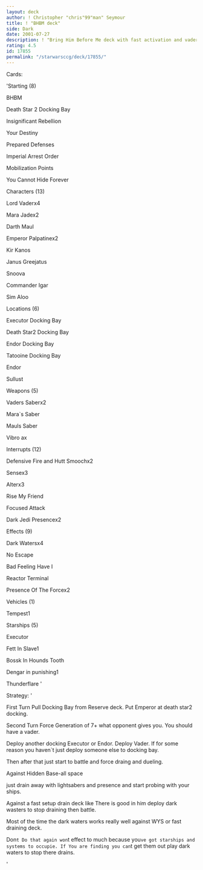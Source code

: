 ```yaml
---
layout: deck
author: ! Christopher "chris"99"man" Seymour
title: ! "BHBM deck"
side: Dark
date: 2001-07-27
description: ! "Bring Him Before Me deck with fast activation and vader out second turn.Simple"
rating: 4.5
id: 17855
permalink: "/starwarsccg/deck/17855/"
---
```

Cards: 

'Starting (8)

BHBM

Death Star 2 Docking Bay

Insignificant Rebellion

Your Destiny

Prepared Defenses

Imperial Arrest Order

Mobilization Points

You Cannot Hide Forever


Characters (13)

Lord Vaderx4

Mara Jadex2

Darth Maul

Emperor Palpatinex2

Kir Kanos 

Janus Greejatus

Snoova

Commander Igar

Sim Aloo


Locations (6)

Executor Docking Bay

Death Star2 Docking Bay

Endor Docking Bay

Tatooine Docking Bay

Endor 

Sullust


Weapons (5)

Vaders Saberx2

Mara`s Saber

Mauls Saber

Vibro ax


Interrupts (12)

Defensive Fire and Hutt Smoochx2

Sensex3

Alterx3

Rise My Friend 

Focused Attack

Dark Jedi Presencex2


Effects (9)

Dark Watersx4

No Escape

Bad Feeling Have I

Reactor Terminal

Presence Of The Forcex2


Vehicles (1)

Tempest1


Starships (5)

Executor

Fett In Slave1

Bossk In Hounds Tooth

Dengar in punishing1

Thunderflare '

Strategy: '

First Turn Pull Docking Bay from Reserve deck. Put Emperor at death star2 docking.

Second Turn Force Generation of 7+ what opponent gives you. You should have a vader.

Deploy another docking Executor or Endor. Deploy Vader. If for some reason you haven`t just deploy someone else to docking bay.

Then after that just start to battle and force draing and dueling.


Against Hidden Base-all space

just drain away with lightsabers and presence and start probing with your ships.


Against a fast setup drain deck like There is good in him deploy dark wasters to stop draining then battle.


Most of the time the dark waters works really well against WYS or fast draining deck.


Don`t Do that again won`t effect to much because you`ve got starships and systems to occupie. If You are finding you can`t get them out play dark waters to stop there drains.


'
